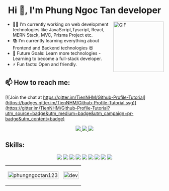 <h1 align="center">Hi 👋, I'm Phung Ngoc Tan developer</h1>
<img align="right" alt="GIF" height="160px" src="https://media.giphy.com/media/ES4Vcv8zWfIt2/giphy.gif" />

- 👨‍💻 I’m currently working on web development technologies like JavaScript,Tyscript, React, MERN Stack, MVC, Prisma Project etc.
- 📚 I’m currently learning everything about Frontend and Backend technologies 😍
- 🎯 Future Goals: Learn more technologies - Learning to become a full-stack developer.
- ⚡ Fun facts: Open and friendly.


## 📫 How to reach me:

[![Join the chat at https://gitter.im/TienNHM/Github-Profile-Tutorial](https://badges.gitter.im/TienNHM/Github-Profile-Tutorial.svg)](https://gitter.im/TienNHM/Github-Profile-Tutorial?utm_source=badge&utm_medium=badge&utm_campaign=pr-badge&utm_content=badge)

<p align="center">
  <a href="https://www.facebook.com/01.tien" alt="Facebook">
    <img src="https://img.icons8.com/fluent/48/000000/facebook-new.png" target="_blank" />
  </a> 
  <a href="https://github.com/PhungNgocTan123" alt="Github">
    <img src="https://img.icons8.com/fluent/48/000000/github.png"/>
  </a> 
  <a href="mailto:phungngoctandev@gmail.com" alt="Email">
    <img src="https://img.icons8.com/fluent/48/000000/mailing.png"/>
  </a>
</p>

## Skills:
<p align="center">
  <img src="https://img.icons8.com/color/48/228BE6/javascript--v1.png"/>
  <img src="https://img.icons8.com/ios-filled/50/228BE6/typescript.png"/>
  <img src="https://img.icons8.com/ios/50/228BE6/java-coffee-cup-logo--v1.png"/>
  <img src="https://img.icons8.com/color/48/000000/mysql-logo.png"/>
  <img src="https://img.icons8.com/external-tal-revivo-bold-tal-revivo/24/228BE6/external-mongodb-a-cross-platform-document-oriented-database-program-logo-bold-tal-revivo.png"/>
  <img src="https://img.icons8.com/color/48/000000/mongodb.png"/>
  <img src="https://img.icons8.com/color/48/000000/git.png"/>
  <img src="https://img.icons8.com/color/48/000000/github-2.png"/>
  <img src="https://img.icons8.com/color/48/000000/visual-studio-code-2019.png"/>
</p>

<table style="width:100%;">
  <tr>
    <td>
      <img src="https://github-readme-stats.vercel.app/api/top-langs/?username=phungngoctan123&bg_color=FFFFFF00&text_color=179fa3&layout=compact&hide=CSS&langs_count=10&custom_title=Top%20ngôn%20ngữ%20được%20dùng" alt="phungngoctan123" width="100%"/>
    </td>
    <td>
      <p align="center"> 
        <img src="https://cdn.dribbble.com/users/1059583/screenshots/4171367/coding-freak.gif" alt="dev" width="100%"/>
      </p>
    </td>
  </tr>
</table>
